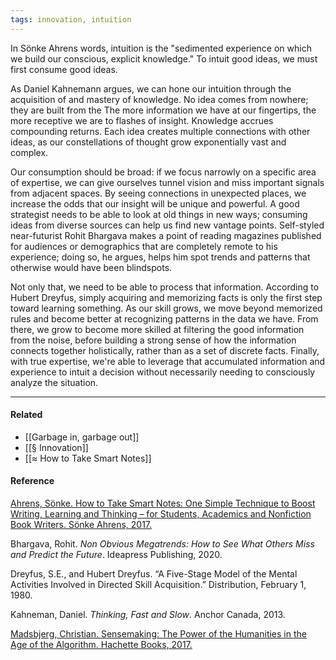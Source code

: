 ```yaml
---
tags: innovation, intuition
---
```


In Sönke Ahrens words, intuition is the "sedimented experience on which we build
our conscious, explicit knowledge." To intuit good ideas, we must first consume
good ideas.

As Daniel Kahnemann argues, we can hone our intuition through the acquisition of
and mastery of knowledge. No idea comes from nowhere; they are built from the
The more information we have at our fingertips, the more receptive we are to
flashes of insight. Knowledge accrues compounding returns. Each idea creates
multiple connections with other ideas, as our constellations of thought grow
exponentially vast and complex.

Our consumption should be broad: if we focus narrowly on a specific area of
expertise, we can give ourselves tunnel vision and miss important signals from
adjacent spaces. By seeing connections in unexpected places, we increase the
odds that our insight will be unique and powerful. A good strategist needs to be
able to look at old things in new ways; consuming ideas from diverse sources can
help us find new vantage points. Self-styled near-futurist Rohit Bhargava makes
a point of reading magazines published for audiences or demographics that are
completely remote to his experience; doing so, he argues, helps him spot trends
and patterns that otherwise would have been blindspots.

Not only that, we need to be able to process that information. According to
Hubert Dreyfus, simply acquiring and memorizing facts is only the first step
toward learning something. As our skill grows, we move beyond memorized rules
and become better at recognizing patterns in the data we have. From there, we
grow to become more skilled at filtering the good information from the noise,
before building a strong sense of how the information connects together
holistically, rather than as a set of discrete facts. Finally, with true
expertise, we're able to leverage that accumulated information and experience to
intuit a decision without necessarily needing to consciously analyze the
situation.

---

#### Related

- [[Garbage in, garbage out]]
- [[§ Innovation]]
- [[≈ How to Take Smart Notes]]

#### Reference

[Ahrens, Sönke. How to Take Smart Notes: One Simple Technique to Boost Writing, Learning and Thinking – for Students, Academics and Nonfiction Book Writers. Sönke Ahrens, 2017.](https://publish.obsidian.md/mobydiction/notes/%E2%89%88+Ahrens+-+How+to+Take+Smart+Notes)

Bhargava, Rohit. _Non Obvious Megatrends: How to See What Others Miss and
Predict the Future_. Ideapress Publishing, 2020.

Dreyfus, S.E., and Hubert Dreyfus. “A Five-Stage Model of the Mental Activities
Involved in Directed Skill Acquisition.” Distribution, February 1, 1980.

Kahneman, Daniel. _Thinking, Fast and Slow_. Anchor Canada, 2013.

[Madsbjerg, Christian. Sensemaking: The Power of the Humanities in the Age of the Algorithm. Hachette Books, 2017.](https://publish.obsidian.md/mobydiction/notes/%E2%89%88+Madsbjerg+-+Sensemaking)
